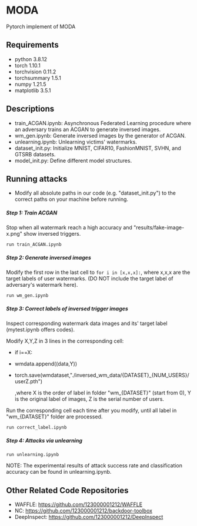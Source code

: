 # MODA
 Pytorch implement of MODA

## Requirements

- python 3.8.12
- torch 1.10.1
- torchvision 0.11.2
- torchsummary 1.5.1
- numpy 1.21.5
- matplotlib 3.5.1

## Descriptions

- train_ACGAN.ipynb: Asynchronous Federated Learning procedure where an adversary trains an ACGAN to generate inversed images.
- wm_gen.ipynb: Generate inversed images by the generator of ACGAN.
- unlearning.ipynb: Unlearning victims' watermarks.
- dataset_init.py: Initialize MNIST, CIFAR10, FashionMNIST, SVHN, and GTSRB datasets.
- model_init.py: Define different model structures.

## Running attacks

- Modify all absolute paths in our code (e.g. "dataset_init.py") to the correct paths on your machine before running.

##### Step 1: Train ACGAN

Stop when all watermark reach a high accuracy and "results/fake-image-x.png" show inversed triggers.

~~~
run train_ACGAN.ipynb
~~~

##### Step 2: Generate inversed images

Modify the first row in the last cell to `for i in [x,x,x]:`, where x,x,x are the target labels of user watermarks. (DO NOT include the target label of adversary's watermark here).

~~~
run wm_gen.ipynb
~~~

##### Step 3: Correct labels of inversed trigger images

Inspect corresponding watermark data images and its' target label (mytest.ipynb offers codes). 

Modify X,Y,Z in 3 lines in the corresponding  cell: 

- if i==X:

- wmdata.append((data,Y))

- torch.save(wmdataset,"./inversed_wm_data/{DATASET}_{NUM_USERS}/userZ.pth")

  ,where X is the order of label in folder "wm_{DATASET}" (start from 0), Y is the original label of images, Z is the serial number of users.

Run the corresponding cell each time after you modify, until all label in "wm_{DATASET}" folder are processed.

```
run correct_label.ipynb
```

##### Step 4: Attacks via unlearning

~~~
run unlearning.ipynb
~~~

NOTE: The experimental results of attack success rate and classification accuracy can be found in unlearning.ipynb.

## Other Related Code Repositories

- WAFFLE: https://github.com/123000001212/WAFFLE
- NC: https://github.com/123000001212/backdoor-toolbox
- DeepInspect: https://github.com/123000001212/DeepInspect


